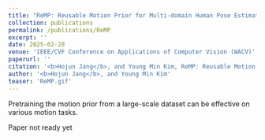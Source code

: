 ```yaml
---
title: "ReMP: Reusable Motion Prior for Multi-domain Human Pose Estimation and Motion Inbetweening"
collection: publications
permalink: /publications/ReMP
excerpt: ''
date: 2025-02-28
venue: 'IEEE/CVF Conference on Applications of Computer Vision (WACV)'
paperurl: ''
citation: '<b>Hojun Jang</b>, and Young Min Kim, ReMP: Reusable Motion Prior for Multi-domain Human Pose Estimation and Motion Inbetweening, in <i>IEEE/CVF Conference on Applications of Computer Vision (WACV)</i>, 2025.'
author: '<b>Hojun Jang</b>, and Young Min Kim'
teaser: 'ReMP.gif'
---
```

Pretraining the motion prior from a large-scale dataset can be effective on various motion tasks.

Paper not ready yet